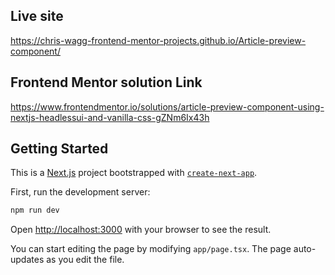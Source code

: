 ## Live site

https://chris-wagg-frontend-mentor-projects.github.io/Article-preview-component/

## Frontend Mentor solution Link

https://www.frontendmentor.io/solutions/article-preview-component-using-nextjs-headlessui-and-vanilla-css-gZNm6Ix43h

## Getting Started

This is a [Next.js](https://nextjs.org/) project bootstrapped with [`create-next-app`](https://github.com/vercel/next.js/tree/canary/packages/create-next-app).

First, run the development server:

```bash
npm run dev

```

Open [http://localhost:3000](http://localhost:3000) with your browser to see the result.

You can start editing the page by modifying `app/page.tsx`. The page auto-updates as you edit the file.
